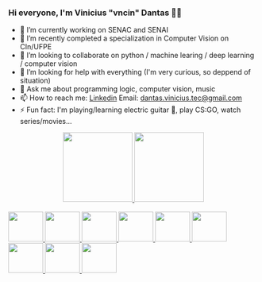 ### Hi everyone, I'm Vinicius "vncin" Dantas 👋🤘


- 🔭 I’m currently working on SENAC and SENAI 
- 🌱 I’m recently completed a specialization in Computer Vision on CIn/UFPE
- 👯 I’m looking to collaborate on python / machine learing / deep learning / computer vision
- 🤔 I’m looking for help with everything (I'm very curious, so deppend of situation) 
- 💬 Ask me about programming logic, computer vision, music 
- 📫 How to reach me: [Linkedin](https://www.linkedin.com/in/vinicius-dantas-santos-434097226/) Email: dantas.vinicius.tec@gmail.com
- ⚡ Fun fact: I'm playing/learning electric guitar 🤘, play CS:GO, watch series/movies...


<div align="center">
  <a href="https://github.com/vncin">
  <img height="140em" src="https://github-readme-stats.vercel.app/api?username=vncin&theme=chartreuse-dark"/>
  <img height="140em" src="https://github-readme-stats.vercel.app/api/top-langs/?username=vncin&layout=compact&langs_count=5&theme=great-gatsby"/>
</div>
  
<div style="display: inline_block"><br>
  <img height="60" width="70" src="https://cdn.jsdelivr.net/gh/devicons/devicon/icons/trello/trello-plain-wordmark.svg" />
  <img height="60" width="70" src="https://cdn.jsdelivr.net/gh/devicons/devicon/icons/python/python-original-wordmark.svg" />
  <img height="60" width="70" src="https://cdn.jsdelivr.net/gh/devicons/devicon/icons/tensorflow/tensorflow-original-wordmark.svg" />
  <img height="60" width="70" src="https://cdn.jsdelivr.net/gh/devicons/devicon/icons/jupyter/jupyter-original-wordmark.svg" />
  <img height="60" width="70" src="https://cdn.jsdelivr.net/gh/devicons/devicon/icons/anaconda/anaconda-original-wordmark.svg" />
  <img height="60" width="70" src="https://cdn.jsdelivr.net/gh/devicons/devicon/icons/mysql/mysql-original-wordmark.svg" />
  <img height="60" width="70" src="https://cdn.jsdelivr.net/gh/devicons/devicon/icons/html5/html5-original-wordmark.svg" />
  <img height="60" width="70" src="https://cdn.jsdelivr.net/gh/devicons/devicon/icons/css3/css3-original-wordmark.svg" />
  <img height="60" width="70" src="https://github.com/devicons/devicon/tree/v2.15.1/icons/php/php-original-wordmark.svg" />
</div>
  
  ##
